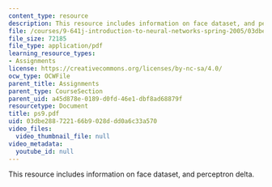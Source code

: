 ```yaml
---
content_type: resource
description: This resource includes information on face dataset, and perceptron delta.
file: /courses/9-641j-introduction-to-neural-networks-spring-2005/03dbe288722166b9028ddd0a6c33a570_ps9.pdf
file_size: 72185
file_type: application/pdf
learning_resource_types:
- Assignments
license: https://creativecommons.org/licenses/by-nc-sa/4.0/
ocw_type: OCWFile
parent_title: Assignments
parent_type: CourseSection
parent_uid: a45d878e-0189-d0fd-46e1-dbf8ad68879f
resourcetype: Document
title: ps9.pdf
uid: 03dbe288-7221-66b9-028d-dd0a6c33a570
video_files:
  video_thumbnail_file: null
video_metadata:
  youtube_id: null
---
```

This resource includes information on face dataset, and perceptron delta.